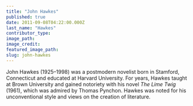 ```yaml
---
title: "John Hawkes"
published: true
date: 2011-09-08T04:22:00.000Z
last_name: "Hawkes"
contributor_type:
image_path:
image_credit:
featured_image_path:
slug: john-hawkes
---
```


John Hawkes (1925–1998) was a postmodern novelist born in Stamford, Connecticut and educated at Harvard University. For years, Hawkes taught at Brown University and gained notoriety with his novel _The Lime Twig_ (1961), which was admired by Thomas Pynchon. Hawkes was noted for his unconventional style and views on the creation of literature.

